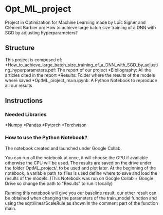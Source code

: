 # Opt_ML_project

Project in Optimization for Machine Learning made by Loïc Signer and Clément Barbier on: How to achieve large batch size training of a DNN with SGD by adjusting hyperparameters?


## Structure

This project is composed of:
*How_to_achieve_large_batch_size_training_of_a_DNN_with_SGD_by_adjusting_hyperparameters.pdf: The report of our project
*Bibliography: All the articles cited in the report
*Results: Folder where the results of the models where saved
*OptML_project_main.ipynb: A Python Notebook to reproduce all our results

## Instructions

### Needed Libraries
*Numpy
*Pandas
*Pytorch
*Torchvison

### How to use the Python Notebook?

The notebook created and launched under Google Collab.

You can run all the notebook at once, it will choose the GPU if available otherwise the CPU will be used.
The results are saved on the drive under the folder OptML_project/, to be used and plot later.
At the beginning of the notebook, a variable path_to_files is used define where to save and load the results of the models. (This Notebook was run on Google Collab + Google Drive so change the path to "Results" to run it locally)


Running this notebook will give you our baseline result, our other result can be obtained when changing the parameters of the train_model function and using the sqrt/linearScaleRule as shown in the comment part of the function main.



